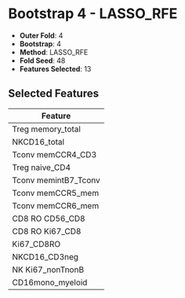 # Bootstrap 4 - LASSO_RFE

- **Outer Fold**: 4
- **Bootstrap**: 4
- **Method**: LASSO_RFE
- **Fold Seed**: 48
- **Features Selected**: 13

## Selected Features

| Feature |
|---------|
| Treg memory_total |
| NKCD16_total |
| Tconv memCCR4_CD3 |
| Treg naive_CD4 |
| Tconv memintB7_Tconv |
| Tconv memCCR5_mem |
| Tconv memCCR6_mem |
| CD8 RO CD56_CD8 |
| CD8 RO Ki67_CD8 |
| Ki67_CD8RO |
| NKCD16_CD3neg |
| NK Ki67_nonTnonB |
| CD16mono_myeloid |
